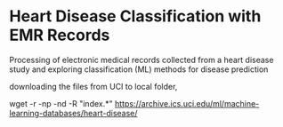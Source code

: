 # Heart Disease Classification with EMR Records
Processing of electronic medical records collected from a heart disease study and exploring classification (ML) methods for disease prediction


downloading the files from UCI to local folder,

wget -r -np -nd -R "index.*" https://archive.ics.uci.edu/ml/machine-learning-databases/heart-disease/

